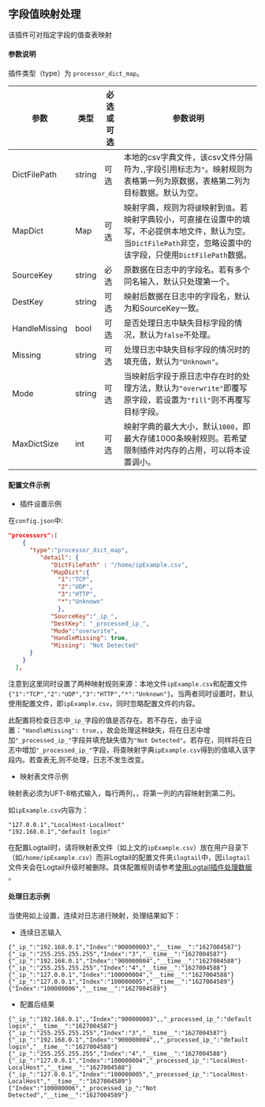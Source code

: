 字段值映射处理
---

该插件可对指定字段的值查表映射

#### 参数说明

插件类型（type）为 `processor_dict_map`。


|参数|类型|必选或可选|参数说明|
|----|----|----|----|
|DictFilePath|string|可选|本地的csv字典文件，该csv文件分隔符为`,`,字段引用标志为`"`。映射规则为表格第一列为原数据，表格第二列为目标数据。默认为空。|
|MapDict|Map|可选|映射字典，规则为将`键`映射到`值`。若映射字典较小，可直接在设置中的填写，不必提供本地文件，默认为空。当`DictFilePath`非空，忽略设置中的该字段，只使用`DictFilePath`数据。|
|SourceKey|string|必选|原数据在日志中的字段名。若有多个同名输入，默认只处理第一个。|
|DestKey|string|可选|映射后数据在日志中的字段名，默认为和SourceKey一致。|
|HandleMissing|bool|可选|是否处理日志中缺失目标字段的情况，默认为`false`不处理。|
|Missing|string|可选|处理日志中缺失目标字段的情况时的填充值，默认为`"Unknown"`。|
|Mode|string|可选|当映射后字段于原日志中存在时的处理方法，默认为`"overwrite"`即覆写原字段，若设置为`"fill"`则不再覆写目标字段。|
|MaxDictSize|int|可选|映射字典的最大大小，默认`1000`，即最大存储1000条映射规则。若希望限制插件对内存的占用，可以将本设置调小。| 

#### 配置文件示例

- 插件设置示例

在`config.json`中:

```json
"processors":[
    {
      "type":"processor_dict_map",
         "detail": {
            "DictFilePath" : "/home/ipExample.csv",
            "MapDict":{
              "1":"TCP",
              "2":"UDP",
              "3":"HTTP",
              "*":"Unknown"
              },
            "SourceKey":"_ip_",
            "DestKey": "_processed_ip_",
            "Mode":"overwrite", 
            "HandleMissing": true,
            "Missing": "Not Detected"
      }
    }
  ],
```


注意到这里同时设置了两种映射规则来源：本地文件`ipExample.csv`和配置文件`{"1":"TCP","2":"UDP","3":"HTTP","*":"Unknown"}`。当两者同时设置时，默认使用配置文件，即`ipExample.csv`，同时忽略配置文件的内容。

此配置将检查日志中`_ip_`字段的值是否存在。若不存在，由于设置：`"HandleMissing": true,`，故会处理这种缺失，将在日志中增加`"_processed_ip_"`字段并填充缺失值为`"Not Detected"`。若存在，同样将在日志中增加`"_processed_ip_"`字段，将查映射字典`ipExample.csv`得到的值填入该字段内。若查表无,则不处理，日志不发生改变。


- 映射表文件示例

映射表必须为UFT-8格式输入，每行两列，，将第一列的内容映射到第二列。

如`ipExample.csv`内容为：

```csv
"127.0.0.1","LocalHost-LocalHost"
"192.168.0.1","default login"
```

在配置Logtail时，请将映射表文件（如上文的`ipExample.csv`）放在用户目录下（如`/home/ipExample.csv`）而非Logtail的配置文件夹`ilogtail`中，因`ilogtail`文件夹会在Logtail升级时被删除。具体配置规则请参考[使用Logtail插件处理数据](https://help.aliyun.com/document_detail/64957.html) 。


#### 处理日志示例

当使用如上设置，连续对日志进行映射，处理结果如下：

- 连续日志输入

```
{"_ip_":"192.168.0.1","Index":"900000003","__time__":"1627004587"}
{"_ip_":"255.255.255.255","Index":"3","__time__":"1627004587"}
{"_ip_":"192.168.0.1","Index":"900000004","__time__":"1627004588"}
{"_ip_":"255.255.255.255","Index":"4","__time__":"1627004588"}
{"_ip_":"127.0.0.1","Index":"100000004","__time__":"1627004588"}
{"_ip_":"127.0.0.1","Index":"100000005","__time__":"1627004589"}
{"Index":"100000006","__time__":"1627004589"}
```


- 配置后结果

```
{"_ip_":"192.168.0.1",,"Index":"900000003",,"_processed_ip_":"default login","__time__":"1627004587"}
{"_ip_":"255.255.255.255","Index":"3","__time__":"1627004587"}
{"_ip_":"192.168.0.1","Index":"900000004",,"_processed_ip_":"default login","__time__":"1627004588"}
{"_ip_":"255.255.255.255","Index":"4","__time__":"1627004588"}
{"_ip_":"127.0.0.1","Index":"100000004","_processed_ip_":"LocalHost-LocalHost","__time__":"1627004588"}
{"_ip_":"127.0.0.1","Index":"100000005","_processed_ip_":"LocalHost-LocalHost","__time__":"1627004589"}
{"Index":"100000006","_processed_ip_":"Not Detected","__time__":"1627004589"}
```